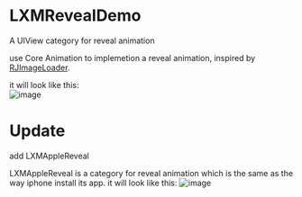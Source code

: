 # LXMRevealDemo
A UIView category for reveal animation 

use Core Animation to implemetion a reveal animation, inspired by [RJImageLoader](https://github.com/rounak/RJImageLoader).     

it will look like this:    
![image](https://raw.githubusercontent.com/Phelthas/LXMRevealDemo/master/screenshots/reveal.gif)     


# Update       
add LXMAppleReveal 

LXMAppleReveal is a category for reveal animation which is the same as the way iphone install its app.
it will look like this:
![image](https://raw.githubusercontent.com/Phelthas/LXMRevealDemo/master/screenshots/lxmAppleReveal.gif)



